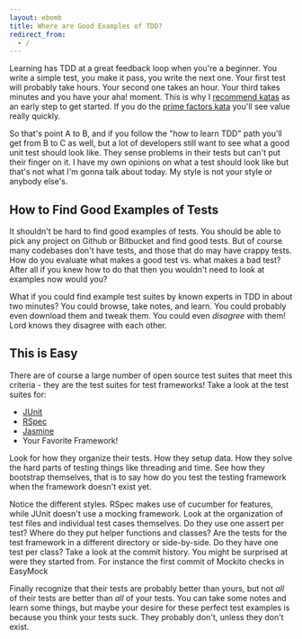 ```yaml
---
layout: ebomb
title: Where are Good Examples of TDD?
redirect_from:
  - /
---
```


Learning has TDD at a great feedback loop when you're a beginner. You write a simple test, you make it pass, you write the next one. Your first test will probably take hours. Your second one takes an hour. Your third takes minutes and you have your aha! moment. This is why I [recommend katas](http://paytonrules.com/software-development/2015/01/13/how-to-learn-tdd.html) as an early step to get started. If you do the [prime factors kata](http://butunclebob.com/ArticleS.UncleBob.ThePrimeFactorsKata) you'll see value really quickly.

So that's point A to B, and if you follow the "how to learn TDD" path you'll get from B to C as well, but a lot of developers still want to see what a good unit test should look like. They sense problems in their tests but can't put their finger on it. I have my own opinions on what a test should look like but that's not what I'm gonna talk about today. My style is not your style or anybody else's.

## How to Find Good Examples of Tests

It shouldn't be hard to find good examples of tests. You should be able to pick any project on Github or Bitbucket and find good tests. But of course many codebases don't have tests, and those that do may have crappy tests. How do you evaluate what makes a good test vs. what makes a bad test? After all if you knew how to do that then you wouldn't need to look at examples now would you?

What if you could find example test suites by known experts in TDD in about two minutes? You could browse, take notes, and learn. You could probably even download them and tweak them. You could even _disagree_ with them! Lord knows they disagree with each other.

## This is Easy

There are of course a large number of open source test suites that meet this criteria - they are the test suites for test frameworks! Take a look at the test suites for:

* [JUnit](https://github.com/junit-team/junit)
* [RSpec](https://github.com/rspec/rspec)
* [Jasmine](https://github.com/jasmine/jasmine)
* Your Favorite Framework!

Look for how they organize their tests. How they setup data. How they solve the hard parts of testing things like threading and time. See how they bootstrap themselves, that is to say how do you test the testing framework when the framework doesn't exist yet.

Notice the different styles. RSpec makes use of cucumber for features, while JUnit doesn't use a mocking framework. Look at the organization of test files and individual test cases themselves. Do they use one assert per test? Where do they put helper functions and classes? Are the tests for the test framework in a different directory or side-by-side. Do they have one test per class? Take a look at the commit history. You might be surprised at were they started from. For instance the first commit of Mockito checks in EasyMock

Finally recognize that their tests are probably better than yours, but not _all_ of their tests are better than _all_ of your tests. You can take some notes and learn some things, but maybe your desire for these perfect test examples is because you think your tests suck. They probably don't, unless they don't exist.

